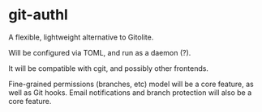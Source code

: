 # git-authl

A flexible, lightweight alternative to Gitolite.

Will be configured via TOML, and run as a daemon (?).

It will be compatible with cgit, and possibly other frontends.

Fine-grained permissions (branches, etc) model will be a core feature, as well
as Git hooks. Email notifications and branch protection will also be a core
feature.
